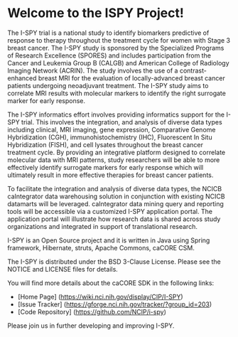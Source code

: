 Welcome to the ISPY Project!
=====================================

The I-SPY trial is a national study to identify biomarkers predictive of response to therapy throughout the treatment cycle for women with Stage 3 breast cancer. The I-SPY study is sponsored by the Specialized Programs of Research Excellence (SPORES) and includes participation from the Cancer and Leukemia Group B (CALGB) and American College of Radiology Imaging Network (ACRIN). The study involves the use of a contrast-enhanced breast MRI for the evaluation of locally-advanced breast cancer patients undergoing neoadjuvant treatment. The I-SPY study aims to correlate MRI results with molecular markers to identify the right surrogate marker for early response.

The I-SPY informatics effort involves providing informatics support for the I-SPY trial. This involves the integration, and analysis of diverse data types including clinical, MRI imaging, gene expression, Comparative Genome Hybridization (CGH), immunohistochemistry (IHC), Fluorescent In Situ Hybridization (FISH), and cell lysates throughout the breast cancer treatment cycle. By providing an integrative platform designed to correlate molecular data with MRI patterns, study researchers will be able to more effectively identify surrogate markers for early response which will ultimately result in more effective therapies for breast cancer patients.

To facilitate the integration and analysis of diverse data types, the NCICB caIntegrator data warehousing solution in conjunction with existing NCICB datamarts will be leveraged. caIntegrator data mining query and reporting tools will be accessible via a customized I-SPY application portal. The application portal will illustrate how research data is shared across study organizations and integrated in support of translational research.

I-SPY is an Open Source project and it is written in Java using Spring framework, Hibernate, struts, Apache Commons, caCORE CSM.

The I-SPY is distributed under the BSD 3-Clause License.
Please see the NOTICE and LICENSE files for details.

You will find more details about the caCORE SDK in the following links:
 * [Home Page] (https://wiki.nci.nih.gov/display/CIP/I-SPY)
 * [Issue Tracker] (https://gforge.nci.nih.gov/tracker/?group_id=203)
 * [Code Repository] (https://github.com/NCIP/i-spy)

Please join us in further developing and improving I-SPY.
